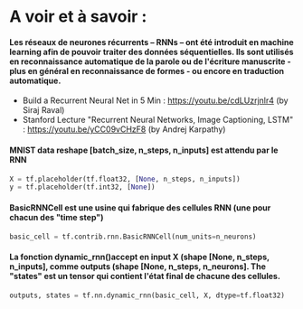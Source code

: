 
# A voir et à savoir : 

#### Les réseaux de neurones récurrents – RNNs – ont été introduit en machine learning afin de pouvoir traiter des données séquentielles. Ils sont utilisés en reconnaissance automatique de la parole ou de l'écriture manuscrite - plus en général en reconnaissance de formes - ou encore en traduction automatique.
* Build a Recurrent Neural Net in 5 Min : https://youtu.be/cdLUzrjnlr4 (by Siraj Raval)
* Stanford Lecture "Recurrent Neural Networks, Image Captioning, LSTM" : https://youtu.be/yCC09vCHzF8 (by 
Andrej Karpathy)



#### MNIST data reshape [batch_size, n_steps, n_inputs] est attendu par le RNN 
```python
X = tf.placeholder(tf.float32, [None, n_steps, n_inputs])
y = tf.placeholder(tf.int32, [None])
````

#### BasicRNNCell est une usine qui fabrique des cellules RNN (une pour chacun des "time step")
```python
basic_cell = tf.contrib.rnn.BasicRNNCell(num_units=n_neurons)
```
#### La fonction dynamic_rnn()accept en input X (shape [None, n_steps, n_inputs], comme outputs (shape [None, n_steps, n_neurons]. The "states" est un tensor qui contient l'état final de chacune des cellules. 

```python
outputs, states = tf.nn.dynamic_rnn(basic_cell, X, dtype=tf.float32)

```










